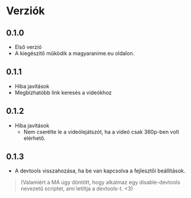 # Verziók
## 0.1.0
- Első verzió
- A kiegészítő működik a magyaranime.eu oldalon.
 
## 0.1.1
- Hiba javítások
- Megbízhatóbb link keresés a videókhoz

## 0.1.2
- Hiba javítások
    - Nem cserélte le a videólejátszót, ha a videó csak 360p-ben volt elérhető.

## 0.1.3
 - A devtools visszahozása, ha be van kapcsolva a fejlesztői beállítások.
 > (Valamiért a MA úgy döntött, hogy alkalmaz egy disable-devtools nevezetű scriptet, ami letiltja a devtools-t. <3)
